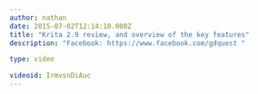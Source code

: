 ```yaml
---
author: nathan
date: 2015-07-02T12:14:10.000Z
title: "Krita 2.9 review, and overview of the key features"
description: "Facebook: https://www.facebook.com/gdquest "

type: video

videoid: IrmvsnDiAuc
---
```


